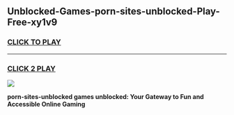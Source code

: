 
## Unblocked-Games-porn-sites-unblocked-Play-Free-xy1v9
<h3>
<a href="https://premium76.site?title=porn-sites-unblocked&ref=10A">CLICK TO PLAY</a></h3>
<hr>

<h3>
<a href="https://premium76.site?title=porn-sites-unblocked&ref=10A">CLICK 2 PLAY</a>
  
</h3>

<a href="https://premium76.site?title=porn-sites-unblocked&ref=10A"><img src="https://clearcache.store/games.png"></a>


**porn-sites-unblocked games unblocked: Your Gateway to Fun and Accessible Online Gaming**
